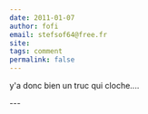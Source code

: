 ```yaml
---
date: 2011-01-07
author: fofi
email: stefsof64@free.fr
site: 
tags: comment
permalink: false
---
```


<p>y'a donc bien un truc qui cloche....</p>
---